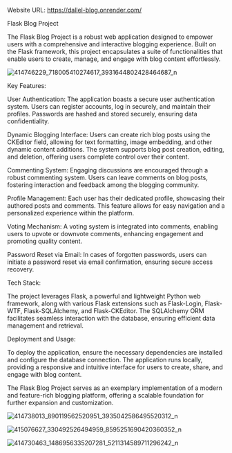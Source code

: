 Website URL: https://dallel-blog.onrender.com/

Flask Blog Project

The Flask Blog Project is a robust web application designed to empower users with a comprehensive and interactive blogging experience. Built on the Flask framework, this project encapsulates a suite of functionalities that enable users to create, manage, and engage with blog content effortlessly.

![414746229_718005410274617_3931644802428464687_n](https://github.com/BacemDallel/Flask-Blog-Project/assets/111270554/050414fe-246c-42d4-beaf-c4a24d3f0f48)

Key Features:

User Authentication: The application boasts a secure user authentication system. Users can register accounts, log in securely, and maintain their profiles. Passwords are hashed and stored securely, ensuring data confidentiality.

Dynamic Blogging Interface: Users can create rich blog posts using the CKEditor field, allowing for text formatting, image embedding, and other dynamic content additions. The system supports blog post creation, editing, and deletion, offering users complete control over their content.

Commenting System: Engaging discussions are encouraged through a robust commenting system. Users can leave comments on blog posts, fostering interaction and feedback among the blogging community.

Profile Management: Each user has their dedicated profile, showcasing their authored posts and comments. This feature allows for easy navigation and a personalized experience within the platform.

Voting Mechanism: A voting system is integrated into comments, enabling users to upvote or downvote comments, enhancing engagement and promoting quality content.

Password Reset via Email: In cases of forgotten passwords, users can initiate a password reset via email confirmation, ensuring secure access recovery.

Tech Stack:

The project leverages Flask, a powerful and lightweight Python web framework, along with various Flask extensions such as Flask-Login, Flask-WTF, Flask-SQLAlchemy, and Flask-CKEditor. The SQLAlchemy ORM facilitates seamless interaction with the database, ensuring efficient data management and retrieval.

Deployment and Usage:

To deploy the application, ensure the necessary dependencies are installed and configure the database connection. The application runs locally, providing a responsive and intuitive interface for users to create, share, and engage with blog content.

The Flask Blog Project serves as an exemplary implementation of a modern and feature-rich blogging platform, offering a scalable foundation for further expansion and customization.


![414738013_890119562520951_3935042586495520312_n](https://github.com/BacemDallel/Flask-Blog-Project/assets/111270554/9d23590b-db96-4a49-bbdf-a5efe3494c37)

![415076627_330492526494959_8595251690420360352_n](https://github.com/BacemDallel/Flask-Blog-Project/assets/111270554/c005db8f-cf48-4306-ae53-d0922e573b4b)


![414730463_1486956335207281_5211314589711296242_n](https://github.com/BacemDallel/Flask-Blog-Project/assets/111270554/fe5d480a-d291-435b-a775-94565252a617)



